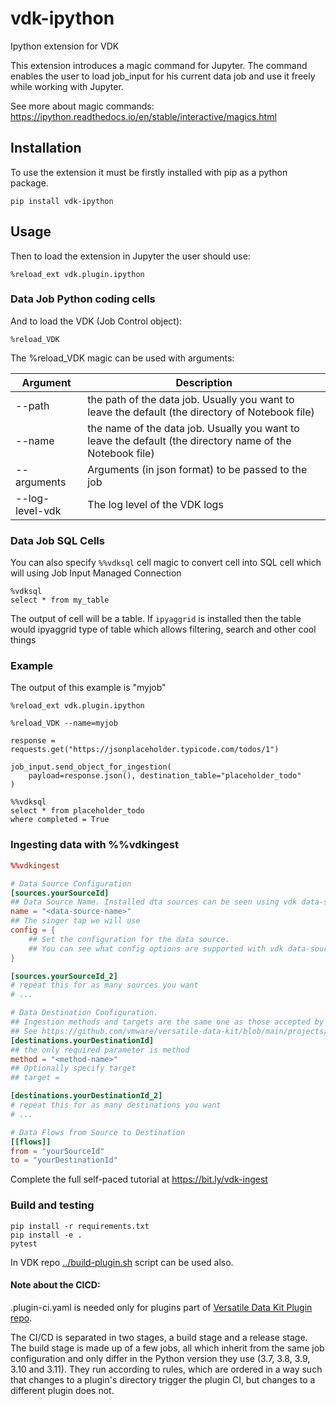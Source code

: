 # vdk-ipython

Ipython extension for VDK

This extension introduces a magic command for Jupyter.
The command enables the user to load job_input for his current data job and use it freely while working with Jupyter.

See more about magic commands: https://ipython.readthedocs.io/en/stable/interactive/magics.html

## Installation

To use the extension it must be firstly installed with pip as a python package.
```
pip install vdk-ipython
```

## Usage
Then to load the extension in Jupyter the user should use:
```
%reload_ext vdk.plugin.ipython
```
### Data Job Python coding cells
And to load the VDK (Job Control object):
```
%reload_VDK
```
The %reload_VDK magic can be used with arguments:

| Argument        | Description                                                                                               |
|-----------------|-----------------------------------------------------------------------------------------------------------|
| --path          | the path of the data job. Usually you want to leave the default (the directory of Notebook file)          |
| --name          | the name of the data job. Usually you want to leave the default (the directory name of the Notebook file) |
| --arguments     | Arguments (in json format) to be passed to the job                                                        |
| --log-level-vdk | The log level of the VDK logs                                                                             |

### Data Job SQL Cells

You can also specify `%%vdksql` cell magic to convert cell into SQL cell
which will using Job Input Managed Connection
```
%vdksql
select * from my_table
```

The output of cell will be a table.
If `ipyaggrid` is installed then the table would ipyaggrid type of table
which allows filtering, search and other cool things

### Example
The output of this example is "myjob"
```
%reload_ext vdk.plugin.ipython

%reload_VDK --name=myjob
```
```
response = requests.get("https://jsonplaceholder.typicode.com/todos/1")

job_input.send_object_for_ingestion(
    payload=response.json(), destination_table="placeholder_todo"
)
```
```
%%vdksql
select * from placeholder_todo
where completed = True
```

### Ingesting data with %%vdkingest

```toml
%%vdkingest

# Data Source Configuration
[sources.yourSourceId]
## Data Source Name. Installed dta sources can be seen using vdk data-sources --list
name = "<data-source-name>"
## The singer tap we will use
config = {
    ## Set the configuration for the data source.
    ## You can see what config options are supported with vdk data-sources --config <data-source-name>
}

[sources.yourSourceId_2]
# repeat this for as many sources you want
# ...

# Data Destination Configuration.
## Ingestion methods and targets are the same one as those accepted by send_object_for_ingestion
## See https://github.com/vmware/versatile-data-kit/blob/main/projects/vdk-core/src/vdk/api/job_input.py#L183
[destinations.yourDestinationId]
## the only required parameter is method
method = "<method-name>"
## Optionally specify target
## target =

[destinations.yourDestinationId_2]
# repeat this for as many destinations you want
# ...

# Data Flows from Source to Destination
[[flows]]
from = "yourSourceId"
to = "yourDestinationId"
```

Complete the full self-paced tutorial at https://bit.ly/vdk-ingest

### Build and testing

```
pip install -r requirements.txt
pip install -e .
pytest
```

In VDK repo [../build-plugin.sh](https://github.com/vmware/versatile-data-kit/tree/main/projects/vdk-plugins/build-plugin.sh) script can be used also.


#### Note about the CICD:

.plugin-ci.yaml is needed only for plugins part of [Versatile Data Kit Plugin repo](https://github.com/vmware/versatile-data-kit/tree/main/projects/vdk-plugins).

The CI/CD is separated in two stages, a build stage and a release stage.
The build stage is made up of a few jobs, all which inherit from the same
job configuration and only differ in the Python version they use (3.7, 3.8, 3.9, 3.10 and 3.11).
They run according to rules, which are ordered in a way such that changes to a
plugin's directory trigger the plugin CI, but changes to a different plugin does not.
